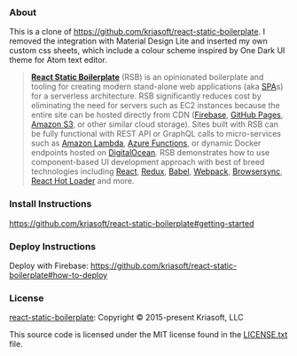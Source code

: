 ### About

This is a clone of https://github.com/kriasoft/react-static-boilerplate.
I removed the integration with Material Design Lite and inserted my own custom css sheets, which
include a colour scheme inspired by One Dark UI theme for Atom text editor.

> [**React Static Boilerplate**](https://github.com/kriasoft/react-static-boilerplate) (RSB) is an
> opinionated boilerplate and tooling for creating modern stand-alone web applications (aka
> [SPA](https://en.wikipedia.org/wiki/Single-page_application)s) for a serverless architecture. RSB
> significantly reduces cost by eliminating the need for servers such as EC2 instances because the
> entire site can be hosted directly from CDN ([Firebase](https://www.firebase.com/), [GitHub
> Pages](https://pages.github.com/), [Amazon S3](http://docs.aws.amazon.com/AmazonS3/latest/dev/WebsiteHosting.html),
> or other similar cloud storage). Sites built with RSB can be fully functional with REST API or
> GraphQL calls to micro-services such as [Amazon Lambda](https://aws.amazon.com/lambda/),
> [Azure Functions](https://azure.microsoft.com/services/functions/), or dynamic Docker endpoints
> hosted on [DigitalOcean](https://www.digitalocean.com/?refcode=eef302dbae9f&utm_source=github&utm_medium=oss_sponsorships&utm_campaign=opencollective).
> RSB demonstrates how to use component-based UI development approach with best of breed
> technologies including [React](http://facebook.github.io/react/), [Redux](http://redux.js.org/),
> [Babel](http://babeljs.io/), [Webpack](https://webpack.github.io/), [Browsersync](https://browsersync.io/),
> [React Hot Loader](http://gaearon.github.io/react-hot-loader/) and more.

### Install Instructions

https://github.com/kriasoft/react-static-boilerplate#getting-started

### Deploy Instructions

Deploy with Firebase: https://github.com/kriasoft/react-static-boilerplate#how-to-deploy

### License

[react-static-boilerplate](https://github.com/kriasoft/react-static-boilerplate): Copyright © 2015-present Kriasoft, LLC

This source code is licensed under the MIT license found in the
[LICENSE.txt](https://github.com/mksarge/mksarge-io/LICENSE.txt) file.

